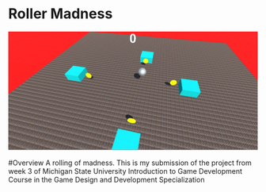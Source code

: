 # Roller Madness
![Alt text](/Screenshots/Screenshot.PNG?raw=true "Gameplay")

#Overview 
A rolling of madness. This is my submission of the project from week 3 of Michigan State University Introduction to Game Development Course in the Game Design and Development Specialization
